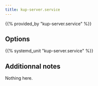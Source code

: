 ```yaml
---
title: kup-server.service
---
```


{{% provided_by "kup-server.service" %}}

## Options

{{% systemd_unit "kup-server.service" %}}

## Additionnal notes

Nothing here.
